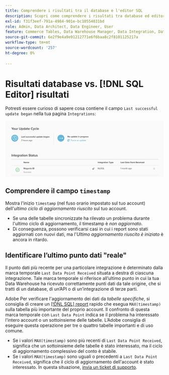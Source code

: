 ```yaml
---
title: Comprendere i risultati tra il database e l'editor SQL
description: Scopri come comprendere i risultati tra database ed editor SQL.
exl-id: f31f3eef-791a-4984-901e-bc10554031bd
role: Admin, Data Architect, Data Engineer, User
feature: Commerce Tables, Data Warehouse Manager, Data Integration, Data Import/Export
source-git-commit: 6e2f9e4a9e91212771e6f6baa8c2f8101125217a
workflow-type: tm+mt
source-wordcount: '257'
ht-degree: 0%

---
```


# Risultati database vs. [!DNL SQL Editor] risultati

Potresti essere curioso di sapere cosa contiene il campo `Last successful update began` nella tua pagina `Integrations`:

![Ultimo_aggiornamento_riuscito.png](../../../assets/Last_successful_update.png)

## Comprendere il campo `timestamp`

Mostra l&#39;inizio `timestamp` (nel fuso orario impostato sul tuo account) dell&#39;_ultimo ciclo di aggiornamento riuscito_ sul tuo account.

- Se una delle tabelle sincronizzate ha rilevato un problema durante l&#39;ultimo ciclo di aggiornamento, il timestamp è *non aggiornato*.
- Di conseguenza, possono verificarsi casi in cui i report sono stati aggiornati con nuovi dati, ma l&#39;*Ultimo aggiornamento riuscito è iniziato* è ancora in ritardo.

## Identificare l’ultimo punto dati &quot;reale&quot;

Il punto dati più recente per una particolare integrazione è determinato dalla marca temporale `Last Data Point Received` situata a destra di ciascuna integrazione. Tale marca temporale si riferisce all’ultimo punto in cui la tua Data Warehouse ha ricevuto correttamente punti dati da tale origine, che si tratti di un database, di un’API o di un’integrazione di terze parti.

Adobe Per verificare l&#39;aggiornamento dei dati da *tabelle specifiche*, si consiglia di creare un [[!DNL SQL] report](../../dev-reports/sql-rpt-bldr.md) rapido che esegua `MAX(timestamp)` sulla tabella più importante del proprio account. Il confronto di questa marca temporale con `Last Data Point` indica se il problema ha interessato l&#39;intero account o un sottoinsieme delle tabelle. L’Adobe consiglia di eseguire questa operazione per tre o quattro tabelle importanti e di uso comune.

- Se i valori `MAX(timestamp)` sono più recenti di `Last Data Point Received`, significa che un sottoinsieme delle tabelle è stato interessato, ma il ciclo di aggiornamento complessivo del conto è stabile.
- Se i valori `MAX(timestamp)` sono uguali o precedenti a `Last Data Point Received`, significa che il ciclo di aggiornamento dell&#39;account è stato interessato. In questa situazione, [invia un ticket di supporto](https://experienceleague.adobe.com/docs/commerce-knowledge-base/kb/troubleshooting/miscellaneous/mbi-service-policies.html).
